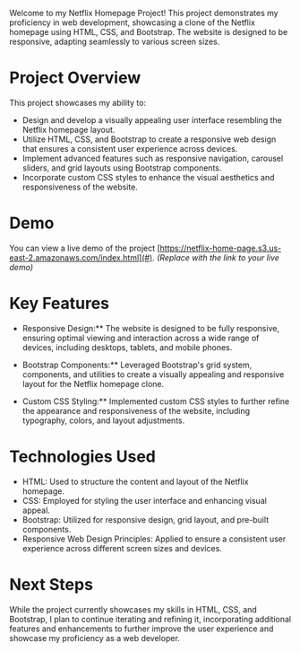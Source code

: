 Welcome to my Netflix Homepage Project! This project demonstrates my proficiency in web development, showcasing a clone of the Netflix homepage using HTML, CSS, and Bootstrap. The website is designed to be responsive, adapting seamlessly to various screen sizes.

# Project Overview

This project showcases my ability to:

- Design and develop a visually appealing user interface resembling the Netflix homepage layout.
- Utilize HTML, CSS, and Bootstrap to create a responsive web design that ensures a consistent user experience across devices.
- Implement advanced features such as responsive navigation, carousel sliders, and grid layouts using Bootstrap components.
- Incorporate custom CSS styles to enhance the visual aesthetics and responsiveness of the website.

# Demo

You can view a live demo of the project [https://netflix-home-page.s3.us-east-2.amazonaws.com/index.html](#). *(Replace with the link to your live demo)*

# Key Features

- Responsive Design:** The website is designed to be fully responsive, ensuring optimal viewing and interaction across a wide range of devices, including desktops, tablets, and mobile phones.

- Bootstrap Components:** Leveraged Bootstrap's grid system, components, and utilities to create a visually appealing and responsive layout for the Netflix homepage clone.

- Custom CSS Styling:** Implemented custom CSS styles to further refine the appearance and responsiveness of the website, including typography, colors, and layout adjustments.

# Technologies Used

- HTML: Used to structure the content and layout of the Netflix homepage.
- CSS: Employed for styling the user interface and enhancing visual appeal.
- Bootstrap: Utilized for responsive design, grid layout, and pre-built components.
- Responsive Web Design Principles: Applied to ensure a consistent user experience across different screen sizes and devices.

# Next Steps

While the project currently showcases my skills in HTML, CSS, and Bootstrap, I plan to continue iterating and refining it, incorporating additional features and enhancements to further improve the user experience and showcase my proficiency as a web developer.


